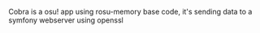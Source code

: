 Cobra is a osu! app using rosu-memory base code, it's sending data to a symfony webserver using openssl
